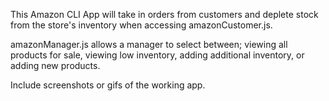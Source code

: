 This Amazon CLI App will take in orders from customers and deplete stock from the store's inventory when accessing amazonCustomer.js.

amazonManager.js allows a manager to select between; viewing all products for sale, viewing low inventory, adding additional inventory, or adding new products.

Include screenshots or gifs of the working app. 

